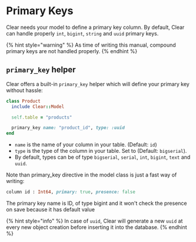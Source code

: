 # Primary Keys

Clear needs your model to define a primary key column. By default, Clear can handle properly `int`, `bigint`, `string` and `uuid` primary keys.

{% hint style="warning" %}
As time of writing this manual, compound primary keys are not handled properly.
{% endhint %}

## `primary_key` helper

Clear offers a built-in `primary_key` helper which will define your primary key without hassle:

```ruby
class Product
  include Clear::Model

  self.table = "products"

  primary_key name: "product_id", type: :uuid
end
```

* `name` is the name of your column in your table. (Default: `id`)
* `type` is the type of the column in your table. Set to (Default: `bigserial`).
* By default, types can be of type `bigserial`, `serial`, `int`, `bigint`, `text` and `uuid`.

Note than primary_key directive in the model class is just a fast way of writing:

```ruby
column id : Int64, primary: true, presence: false
```

The primary key name is ID, of type bigint and it won't check the presence on save because it has default value

{% hint style="info" %}
In case of `uuid`, Clear will generate a new `uuid` at every new object creation before inserting it into the database.
{% endhint %}

